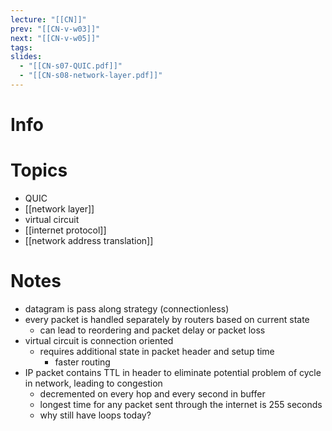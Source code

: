 ```yaml
---
lecture: "[[CN]]"
prev: "[[CN-v-w03]]"
next: "[[CN-v-w05]]"
tags: 
slides:
  - "[[CN-s07-QUIC.pdf]]"
  - "[[CN-s08-network-layer.pdf]]"
---
```



# Info


# Topics
- QUIC
- [[network layer]]
- virtual circuit
- [[internet protocol]]
- [[network address translation]]


# Notes
- datagram is pass along strategy (connectionless)
- every packet is handled separately by routers based on current state
    - can lead to reordering and packet delay or packet loss
- virtual circuit is connection oriented
	- requires additional state in packet header and setup time
	    - faster routing
- IP packet contains TTL in header to eliminate potential problem of cycle in network, leading to congestion
    - decremented on every hop and every second in buffer
    - longest time for any packet sent through the internet is 255 seconds
    - why still have loops today?

